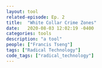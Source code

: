 ```yaml
---
layout: tool
related-episode: Ep. 2
title:  "White Collar Crime Zones"
date:   2020-08-03 12:02:19 -0400
categories: tools
description: "a tool"
people: ["Francis Tseng"]
tags: ["Radical Technology"]
code_tags: ["radical_technology"]
---
```

